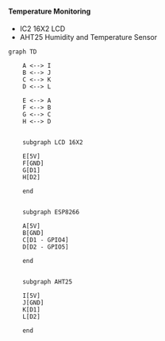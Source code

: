 #### Temperature Monitoring 
- IC2 16X2 LCD 
- AHT25 Humidity and Temperature Sensor

```mermain
graph TD

    A <--> I
    B <--> J
    C <--> K
    D <--> L

    E <--> A
    F <--> B
    G <--> C 
    H <--> D


    subgraph LCD 16X2

    E[5V]
    F[GND]
    G[D1]
    H[D2]
  
    end

    
    subgraph ESP8266

    A[5V]
    B[GND]
    C[D1 - GPIO4]
    D[D2 - GPIO5]

    end


    subgraph AHT25

    I[5V]
    J[GND]
    K[D1] 
    L[D2]
  
    end
```
